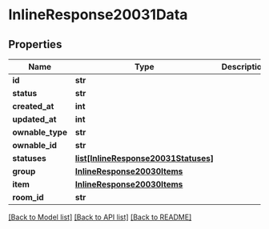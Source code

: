 # InlineResponse20031Data

## Properties
Name | Type | Description | Notes
------------ | ------------- | ------------- | -------------
**id** | **str** |  | [optional] 
**status** | **str** |  | [optional] 
**created_at** | **int** |  | [optional] 
**updated_at** | **int** |  | [optional] 
**ownable_type** | **str** |  | [optional] 
**ownable_id** | **str** |  | [optional] 
**statuses** | [**list[InlineResponse20031Statuses]**](InlineResponse20031Statuses.md) |  | [optional] 
**group** | [**InlineResponse20030Items**](InlineResponse20030Items.md) |  | [optional] 
**item** | [**InlineResponse20030Items**](InlineResponse20030Items.md) |  | [optional] 
**room_id** | **str** |  | [optional] 

[[Back to Model list]](../README.md#documentation-for-models) [[Back to API list]](../README.md#documentation-for-api-endpoints) [[Back to README]](../README.md)

